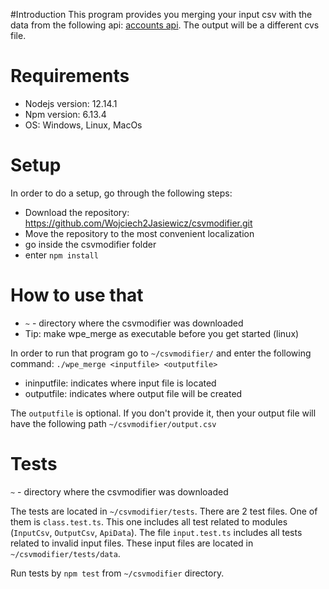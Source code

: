 
#Introduction
This program provides you merging your input csv with the data from the following api: [accounts api](http://interview.wpengine.io/v1/accounts/). The output will be a different cvs file.

# Requirements
- Nodejs version: 12.14.1
- Npm version: 6.13.4
- OS: Windows, Linux, MacOs

# Setup
In order to do a setup, go through the following steps:
- Download the repository: https://github.com/Wojciech2Jasiewicz/csvmodifier.git
- Move the repository to the most convenient localization
- go inside the csvmodifier folder
- enter `npm install`

# How to use that

- `~` - directory where the csvmodifier was downloaded
- Tip: make wpe_merge as executable before you get started (linux)

In order to run that program go to `~/csvmodifier/` and enter the following command:
`./wpe_merge <inputfile> <outputfile>`
- ininputfile: indicates where input file is located
- outputfile: indicates where output file will be created

The `outputfile` is optional. If you don't provide it, then your output file will have the following path `~/csvmodifier/output.csv`

# Tests

`~` - directory where the csvmodifier was downloaded

The tests are located in `~/csvmodifier/tests`. There are 2 test files. One of them is `class.test.ts`. This one includes all test related to modules (`InputCsv`, `OutputCsv`, `ApiData`). The file `input.test.ts` includes all tests related to invalid input files. These input files are located in `~/csvmodifier/tests/data`.

Run tests by `npm test` from `~/csvmodifier` directory.
